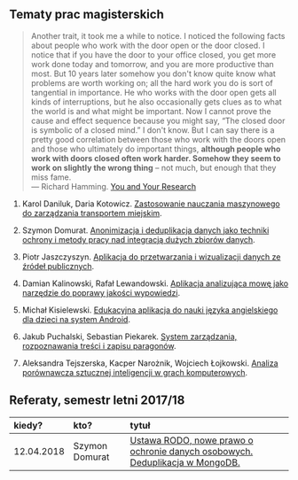 ## Tematy prac magisterskich

> Another trait, it took me a while to notice. I noticed the following
> facts about people who work with the door open or the door closed. I
> notice that if you have the door to your office closed, you get more
> work done today and tomorrow, and you are more productive than
> most. But 10 years later somehow you don't know quite know what
> problems are worth working on; all the hard work you do is sort of
> tangential in importance. He who works with the door open gets all
> kinds of interruptions, but he also occasionally gets clues as to what
> the world is and what might be important. Now I cannot prove the cause
> and effect sequence because you might say, “The closed door is
> symbolic of a closed mind.” I don't know. But I can say there is a
> pretty good correlation between those who work with the doors open and
> those who ultimately do important things, **although people who work
> with doors closed often work harder. Somehow they seem to work on
> slightly the wrong thing** – not much, but enough that they miss fame.<br>
> — Richard Hamming. [You and Your Research](http://www.cs.virginia.edu/~robins/YouAndYourResearch.html)

1. Karol Daniluk, Daria Kotowicz.
[Zastosowanie nauczania maszynowego do zarządzania transportem miejskim](https://github.com/dkotowicz/praca_magisterska).

1. Szymon Domurat.
[Anonimizacja i deduplikacja danych jako techniki ochrony i metody pracy nad integracją dużych zbiorów danych](https://github.com/sdomurat/mgr).

1. Piotr Jaszczyszyn.
[Aplikacja do przetwarzania i wizualizacji danych ze źródeł publicznych](https://github.com/pjaszczyszyn/mgr).

1. Damian Kalinowski, Rafał Lewandowski.
[Aplikacja analizująca mowę jako narzędzie do poprawy jakości wypowiedzi](https://github.com/lafreak/mgr).

1. Michał Kisielewski. [Edukacyjna aplikacja do nauki języka angielskiego dla dzieci na system Android](https://github.com/zyng/pracamgr).

1. Jakub Puchalski, Sebastian Piekarek.
[System zarządzania, rozpoznawania treści i zapisu paragonów](https://github.com/RPuchacz/Seminarium.git).

1. Aleksandra Tejszerska, Kacper Narożnik, Wojciech Łojkowski.
[Analiza porównawcza sztucznej inteligencji w grach komputerowych](https://github.com/wlojkowski/Praca_Magisterska).


## Referaty, semestr letni 2017/18

| kiedy?     | kto?            | tytuł |
| :--------- | :-------------- | :---- |
| 12.04.2018 | Szymon Domurat  | [Ustawa RODO, nowe prawo o ochronie danych osobowych. Deduplikacja w MongoDB.](https://github.com/sdomurat/mgr/tree/master/referaty/12.04) |
